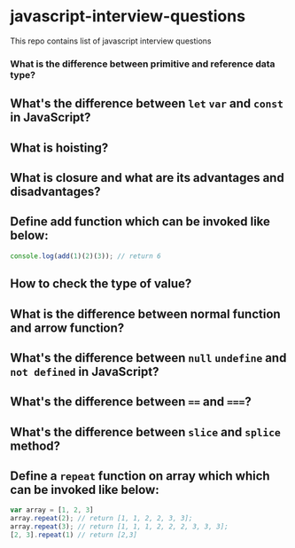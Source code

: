 # javascript-interview-questions
This repo contains list of javascript interview questions

### What is the difference between primitive and reference data type?
## What's the difference between `let` `var` and `const` in JavaScript?
## What is hoisting?
## What is closure and what are its advantages and disadvantages?
## Define add function which can be invoked like below:
```javascript
console.log(add(1)(2)(3)); // return 6
```
## How to check the type of value?
## What is the difference between normal function and arrow function?
## What's the difference between `null` `undefine` and `not defined` in JavaScript?
## What's the difference between `==` and `===`?
## What's the difference between `slice` and `splice` method?
## Define a `repeat` function on array which which can be invoked like below:
```javascript
var array = [1, 2, 3]
array.repeat(2); // return [1, 1, 2, 2, 3, 3];
array.repeat(3); // return [1, 1, 1, 2, 2, 2, 3, 3, 3];
[2, 3].repeat(1) // return [2,3]
```
